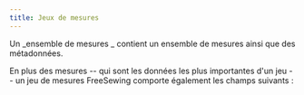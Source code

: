 ```yaml
---
title: Jeux de mesures
---
```


Un _ensemble de mesures _ contient un ensemble de mesures ainsi que des métadonnées.

En plus des mesures -- qui sont les données les plus importantes d'un jeu -- un jeu de mesures FreeSewing comporte également les champs suivants :

<ReadMore />
